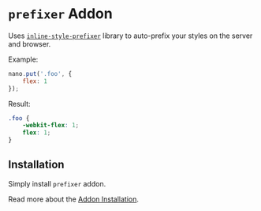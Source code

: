 # `prefixer` Addon

Uses [`inline-style-prefixer`](https://github.com/rofrischmann/inline-style-prefixer) library
to auto-prefix your styles on the server and browser.

Example:

```js
nano.put('.foo', {
    flex: 1
});
```

Result:

```css
.foo {
    -webkit-flex: 1;
    flex: 1;
}
```


## Installation

Simply install `prefixer` addon.

Read more about the [Addon Installation](./addons.md#addon-installation).
